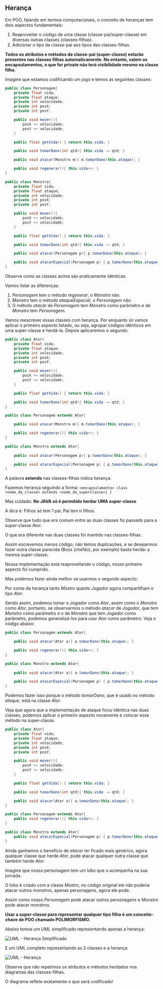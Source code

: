 ## Herança

Em POO, falando em termos computacionais, o conceito de heranças tem dois aspectos fundamentais:

1. Reaproveitar o código de uma classe (classe-pai/super-classe) em diversas outras classes (classes-filhas).
2. Adicionar o tipo da classe-pai aos tipos das classes-filhas.

**Todos os atributos e métodos da classe-pai (super-classe) estarão presentes nas classes filhas automaticamente.
No entanto, valem os encapsulamentos, o que for private não terá visibilidade mesmo na classe filha.**

Imagine que estamos codificando um jogo e temos as seguintes classes:

```java
public class Personagem{
    private float vida;
    private float ataque;
    private int velocidade;
    private int posX;
    private int posY;

    public void mover(){
        posX += velocidade;
        posY += velocidade;
    }

    public float getVida() { return this.vida; }

    public void tomarDano(int qtd){ this.vida -= qtd; }

    public void atacar(Monstro m){ m.tomarDano(this.ataque); }

    public void regenerar(){ this.vida++; }
}
```

```java
public class Monstro{
    private float vida;
    private float ataque;
    private int velocidade;
    private int posX;
    private int posY;

    public void mover(){
        posX += velocidade;
        posY += velocidade;
    }

    public float getVida() { return this.vida; }

    public void tomarDano(int qtd){ this.vida -= qtd; }

    public void atacar(Personagem p){ p.tomarDano(this.ataque); }

    public void atacarEspecial(Personagem p) { p.tomarDano(this.ataque * 2); }
}
```

Observe como as classes acima são praticamente idênticas.

Vamos listar as diferenças:

1. *Personagem* tem o método *regenerar*, o *Monstro* não.
2. *Monstro* tem o método *ataqueEspecial*, o *Personagem* não.
3. O método *atacar* de *Personagem* tem *Monstro* como parâmetro e de *Monstro* tem *Personagem*.

Vamos reescrever essas classes com herança.
Por enquanto só vamos aplicar o primeiro aspecto listado, ou seja, agrupar códigos idênticos em uma super-classe e herdá-la. Depois aplicaremos o segundo.

```java
public class Ator{
    private float vida;
    private float ataque;
    private int velocidade;
    private int posX;
    private int posY;

    public void mover(){
        posX += velocidade;
        posY += velocidade;
    }

    public float getVida() { return this.vida; }

    public void tomarDano(int qtd){ this.vida -= qtd; }
}
```

```java
public class Personagem extends Ator{

    public void atacar(Monstro m){ m.tomarDano(this.ataque); }

    public void regenerar(){ this.vida++; }
}
```

```java
public class Monstro extends Ator{
    
    public void atacar(Personagem p){ p.tomarDano(this.ataque); }

    public void atacarEspecial(Personagem p) { p.tomarDano(this.ataque * 2); }
}
```

A palavra **extends** nas classes-filhas indica herança. 

Fazemos herança seguindo a forma: `<encapsulamento> class <nome_da_classe> extends <nome_da_superclasse>{ }`

Mas cuidado: **No JAVA só é permitido herdar UMA super-classe**

A dica é: Filhos só tem 1 pai. Pai tem n filhos.

Observe que tudo que era comum entre as duas classes foi passado para a super-classe Ator.

O que era diferente nas duas classes foi mantido nas classes-filhas.

Assim escrevemos menos código, não temos duplicações, e se desejarmos fazer outra classe parecida (Boss (chefão), por exemplo) basta herdar a mesma super-classe;

Nossa implementação está reaproveitando o código, nosso primeiro aspecto foi cumprido.

Mas podemos fazer ainda melhor se usarmos o segundo aspecto: 

Por conta da herança tanto *Mostro* quanto *Jogador* agora compartilham o tipo *Ator*.

Sendo assim, podemos tomar o *Jogador* como *Ator*, assim como o *Monstro* como *Ator*, portanto, se observarmos o método *atacar* de *Jogador*, que tem *Monstro* como parâmetro e o de *Monstro* que tem *Jogador* como parâmetro, podemos generalizá-los para usar *Ator* como parâmetro. Veja o código abaixo:

```java
public class Personagem extends Ator{

    public void atacar(Ator a){ a.tomarDano(this.ataque); }

    public void regenerar(){ this.vida++; }
}
```

```java
public class Monstro extends Ator{
    
    public void atacar(Ator a){ a.tomarDano(this.ataque); }

    public void atacarEspecial(Personagem p) { p.tomarDano(this.ataque * 2); }
}
```

Podemos fazer isso porque o método *tomarDano*, que é usado no método *ataque*, está na classe *Ator*.

Veja que agora que a implementação de ataque ficou idêntica nas duas classes, podemos aplicar o primeiro aspecto novamente e colocar esse método na super-classe.

```java
public class Ator{
    private float vida;
    private float ataque;
    private int velocidade;
    private int posX;
    private int posY;

    public void mover(){
        posX += velocidade;
        posY += velocidade;
    }

    public float getVida() { return this.vida; }

    public void tomarDano(int qtd){ this.vida -= qtd; }

    public void atacar(Ator a){ a.tomarDano(this.ataque); }
}
```

```java
public class Personagem extends Ator{
    public void regenerar(){ this.vida++; }
}
```

```java
public class Monstro extends Ator{
    public void atacarEspecial(Personagem p) { p.tomarDano(this.ataque * 2); }
}
```

Ainda ganhamos o benefício de *atacar* ter ficado mais genérico, agora qualquer classe que herde *Ator*, pode atacar qualquer outra classe que também herde *Ator*.

Imagine que nosso personagem tem um lobo que o acompanha na sua jornada.

O lobo é criado com a classe *Mostro*, no código original ele não poderia atacar outros monstros, apenas personagens, agora ele pode.

Assim como nosso *Personagem* pode atacar outros personagens e *Monstro* pode atacar monstros.

**Usar a super-classe para representar qualquer tipo filho é um conceito-chave de POO chamado POLIMORFISMO.**

Abaixo temos um UML simplificado representando apenas a herança:

![UML - Herança Simplificado](https://github.com/profgabrielmilitello/POO/blob/master/imagens/cap11-uml-heranca-simples.png "UML Herança Simplificado")

E um UML completo representando as 3 classes e a herança:

![UML - Herança](https://github.com/profgabrielmilitello/POO/blob/master/imagens/cap11-uml-heranca-completo.png?raw=true "UML Herança")

Observe que não repetimos os atributos e métodos herdados nos diagramas das classes-filhas. 

O diagrama reflete exatamente o que será codificado!